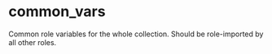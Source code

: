 # common_vars

Common role variables for the whole collection. Should be role-imported by all other roles.
